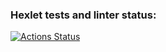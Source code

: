 ### Hexlet tests and linter status:
[![Actions Status](https://github.com/vadymtel/frontend-project-44/workflows/hexlet-check/badge.svg)](https://github.com/vadymtel/frontend-project-44/actions)